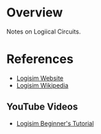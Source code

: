 # Overview

Notes on Logiical Circuits.

# References

* [Logisim Website](http://www.cburch.com/logisim/)
* [Logisim Wikipedia](https://en.wikipedia.org/wiki/Logisim)

## YouTube Videos

* [Logisim Beginner's Tutorial](https://www.youtube.com/watch?v=cMz7wyY_PxE&t=186s)

